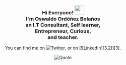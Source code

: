 <div align="center">
  

  
<h3>Hi Everyone! <img src="https://raw.githubusercontent.com/MartinHeinz/MartinHeinz/master/wave.gif" width="30px"> <br> I'm Oswaldo Ordóñez Bolaños <br> an I.T Consultant, Self learner, <br> Entrepreneur, Curious, <br> and teacher. </h3>

<!--
**AndresOrdonez369/AndresOrdonez369** is a ✨ _special_ ✨ repository because its `README.md` (this file) appears on your GitHub profile.

<div>
<h2> 🔭 I’m currently working on Fine Arts University Cali.</h2>
<h2>🌱 I’m currently learning Unity and JavaScript </h2>
<h2>⚡ I’m researching on deep reinforcement learning </h2>.
</div>
<div>
  <h2>You can find me on:</h2>
  <img src="http://i.imgur.com/wWzX9uB.png (twitter icon without padding">  
 </div>
<!-- Actual text -->

You can find me on [![Twitter][1.2]][1], or on [![LinkedIn][3.2]][3].

<!-- Icons -->

[1.2]: http://i.imgur.com/wWzX9uB.png (twitter icon without padding)
[2.2]: https://raw.githubusercontent.com/MartinHeinz/MartinHeinz/master/linkedin-3-16.png (LinkedIn icon without padding)

<!-- Links to your social media accounts -->

[1]: https://twitter.com/lsimulado
[2]: https://www.linkedin.com/in/oswaldo-ordonez/
![Quote](https://github-readme-quotes.herokuapp.com/quote?theme=gotham&animation=default&layout=default&font=default)
</div>
